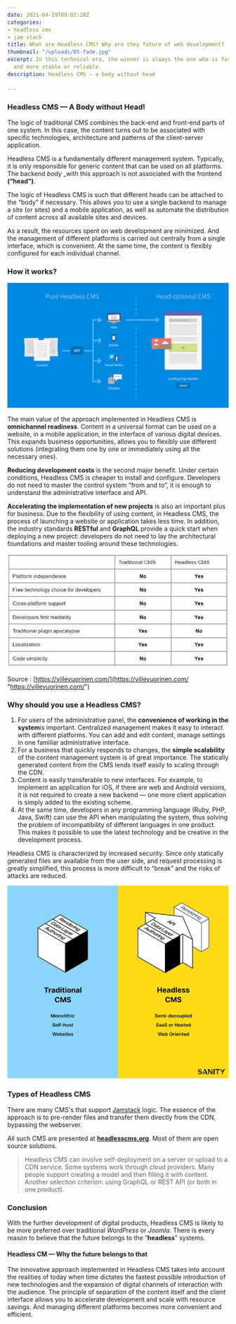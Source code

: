 ```yaml
---
date: 2021-04-29T09:02:28Z
categories:
- headless cms
- jam stack
title: What are Headless CMS? Why are they future of web development?
thumbnail: "/uploads/05-fade.jpg"
excerpt: In this technical era, the winner is always the one who is faster, flexible
  and more stable or reliable.
description: Headless CMS — a body without head

---
```

### Headless CMS — A Body without Head!

The logic of traditional CMS combines the back-end and front-end parts of one system. In this case, the content turns out to be associated with specific technologies, architecture and patterns of the client-server application.

Headless CMS is a fundamentally different management system. Typically, it is only responsible for generic content that can be used on all platforms. The backend *body* _with this approach is not associated with the frontend **(“head”)**.

The logic of Headless CMS is such that different heads can be attached to the “body” if necessary. This allows you to use a single backend to manage a site (or sites) and a mobile application, as well as automate the distribution of content across all available sites and devices.

As a result, the resources spent on web development are minimized. And the management of different platforms is carried out centrally from a single interface, which is convenient. At the same time, the content is flexibly configured for each individual channel.

### How it works?

![](/uploads/0_rw8pijkwz_bqqsf4.png)

The main value of the approach implemented in Headless CMS is **omnichannel readiness**. Content in a universal format can be used on a website, in a mobile application, in the interface of various digital devices. This expands business opportunities, allows you to flexibly use different solutions (integrating them one by one or immediately using all the necessary ones).

**Reducing development costs** is the second major benefit. Under certain conditions, Headless CMS is cheaper to install and configure. Developers do not need to master the control system “from and to”, it is enough to understand the administrative interface and API.

**Accelerating the implementation of new projects** is also an important plus for business. Due to the flexibility of using content, in Headless CMS, the process of launching a website or application takes less time. In addition, the industry standards **RESTful** and **GraphQL** provide a quick start when deploying a new project: developers do not need to lay the architectural foundations and master tooling around these technologies.

![Gridsome](/uploads/0_ejc_1ahol1arddyx.jpg "Proud")

Source : [https://villevuorinen.com/](https://villevuorinen.com/ "https://villevuorinen.com/")

### Why should you use a Headless CMS?

1. For users of the administrative panel, the **convenience of working in the system**is important. Centralized management makes it easy to interact with different platforms. You can add and edit content, manage settings in one familiar administrative interface.
2. For a business that quickly responds to changes, the **simple scalability** of the content management system is of great importance. The statically generated content from the CMS lends itself easily to scaling through the CDN.
3. Content is easily transferable to new interfaces. For example, to implement an application for iOS, if there are web and Android versions, it is not required to create a new backend — one more client application is simply added to the existing scheme.
4. At the same time, developers in any programming language (Ruby, PHP, Java, Swift) can use the API when manipulating the system, thus solving the problem of incompatibility of different languages ​​in one product. This makes it possible to use the latest technology and be creative in the development process.

<div class="alert alert-warning">Headless CMS is characterized by increased security. Since only statically generated files are available from the user side, and request processing is greatly simplified, this process is more difficult to “break” and the risks of attacks are reduced.</div>

![](/uploads/665ee622d8843e9bd55dc8035ea21c717f410326-3388x2946.png)

### Types of Headless CMS

There are many CMS's that support [Jamstack](https://pulkits.netlify.app/blog/what-is-jam-stack/) logic. The essence of the approach is to pre-render files and transfer them directly from the CDN, bypassing the webserver.

All such CMS are presented at [**headlesscms.org**](http://headlesscms.org/). Most of them are open source solutions.

> Headless CMS can involve self-deployment on a server or upload to a CDN service. Some systems work through cloud providers. Many people support creating a model and then filling it with content. Another selection criterion: using GraphQL or REST API (or both in one product).

### Conclusion

With the further development of digital products, Headless CMS is likely to be more preferred over traditional _WordPress_ or _Joomla_. There is every reason to believe that the future belongs to the “**headless**” systems.

#### Headless CM — Why the future belongs to that

The innovative approach implemented in Headless CMS takes into account the realities of today when time dictates the fastest possible introduction of new technologies and the expansion of digital channels of interaction with the audience. The principle of separation of the content itself and the client interface allows you to accelerate development and scale with resource savings. And managing different platforms becomes more convenient and efficient.